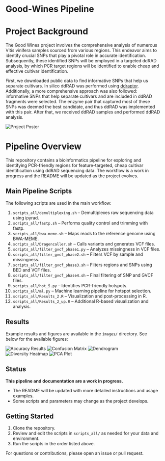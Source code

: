 
# Good-Wines Pipeline


# Project Background


The Good Wines project involves the comprehensive analysis of numerous Vitis vinifera samples sourced from various regions. This endeavor aims to identify crucial SNPs that play a pivotal role in accurate identification. Subsequently, these identified SNPs will be employed in a targeted ddRAD analysis, by which PCR target regions will be identified to enable cheap and effective cultivar identification.

First, we downloaded public data to find informative SNPs that help us separate cultivars. In silico ddRAD was performed using [ddraptor](https://github.com/geokousis/ddraptor). Additionally, a more comprehensive approach was also followed: informative SNPs that help separate cultivars and are included in ddRAD fragments were selected. The enzyme pair that captured most of these SNPs was deemed the best candidate, and thus ddRAD was implemented with this pair. After that, we received ddRAD samples and performed ddRAD analysis.

![Project Poster](images/SMALL.png)

# Pipeline Overview

This repository contains a bioinformatics pipeline for exploring and identifying PCR-friendly regions for feature-targeted, cheap cultivar identification using ddRAD sequencing data. The workflow is a work in progress and the README will be updated as the project evolves.

## Main Pipeline Scripts

The following scripts are used in the main workflow:

1. `scripts_all/demultiplexing.sh` – Demultiplexes raw sequencing data using ipyrad.
2. `scripts_all/fastp.sh` – Performs quality control and trimming with fastp.
3. `scripts_all/bwa-meme.sh` – Maps reads to the reference genome using BWA-MEME.
4. `scripts_all/Dragencaller.sh` – Calls variants and generates VCF files.
5. `scripts_all/filter_gvcf_phase1.py` – Analyzes missingness in VCF files.
6. `scripts_all/filter_gvcf_phase2.sh` – Filters VCF by sample and missingness.
7. `scripts_all/filter_gvcf_phase3.sh` – Filters regions and SNPs using BED and VCF files.
8. `scripts_all/filter_gvcf_phase4.sh` – Final filtering of SNP and GVCF files.
9. `scripts_all/hot_5.py` – Identifies PCR-friendly hotspots.
10. `scripts_all/ml.py` – Machine learning pipeline for hotspot selection.
11. `scripts_all/Results_2.R` – Visualization and post-processing in R.
12. `scripts_all/Results_2_up.R` – Additional R-based visualization and analysis.

## Results

Example results and figures are available in the `images/` directory. See below for the available figures:

![Accuracy Results](images/accuracy_results.png)
![Confusion Matrix](images/confusion_matrix.png)
![Dendrogram](images/dendrogram.png)
![Diversity Heatmap](images/diversity_heatmap-1.png)
![PCA Plot](images/pca_plot.png)

## Status

**This pipeline and documentation are a work in progress.**
- The README will be updated with more detailed instructions and usage examples.
- Some scripts and parameters may change as the project develops.

## Getting Started

1. Clone the repository.
2. Review and edit the scripts in `scripts_all/` as needed for your data and environment.
3. Run the scripts in the order listed above.

For questions or contributions, please open an issue or pull request.
